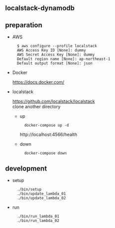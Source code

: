 ## localstack-dynamodb

## preparation

* AWS

        $ aws configure --profile localstack
        AWS Access Key ID [None]: dummy
        AWS Secret Access Key [None]: dummy
        Default region name [None]: ap-northeast-1
        Default output format [None]: json

* Docker 

    https://docs.docker.com/

* localstack

    https://github.com/localstack/localstack  
    clone another directory

    * up
    
            docker-compose up -d

        http://localhost:4566/health
    
    * down
    
            docker-compose down

## development
* setup
    
        ./bin/setup
        ./bin/update_lambda_01
        ./bin/update_lambda_02

* run

        ./bin/run_lambda_01
        ./bin/run_lambda_02
